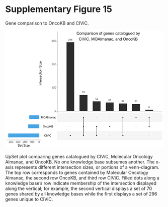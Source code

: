 # Supplementary Figure 15
Gene comparison to OncoKB and CIViC. 

![Supplementary Figure 15](supplementary-figure-15.png)

UpSet plot comparing genes catalogued by CIViC, Molecular Oncology Almanac, and OncoKB. No one knowledge base subsumes another. The x-axis represents different intersection sizes, or portions of a venn-diagram. The top row corresponds to genes contained by Molecular Oncology Almanac, the second row OncoKB, and third row CIViC. Filled dots along a knowledge base’s row indicate membership of the intersection displayed along the vertical; for example, the second vertical displays a set of 70 genes shared by all knowledge bases while the first displays a set of 296 genes unique to CIViC. 